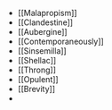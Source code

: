 - [[Malapropism]]
- [[Clandestine]]
- [[Aubergine]]  
- [[Contemporaneously]]  
- [[Sinsemilla]]  
- [[Shellac]]  
- [[Throng]]  
- [[Opulent]]
- [[Brevity]]
- 